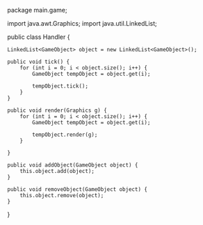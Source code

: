 package main.game;

import java.awt.Graphics;
import java.util.LinkedList;

public class Handler {

	LinkedList<GameObject> object = new LinkedList<GameObject>();

	public void tick() {
		for (int i = 0; i < object.size(); i++) {
			GameObject tempObject = object.get(i);

			tempObject.tick();
		}
	}

	public void render(Graphics g) {
		for (int i = 0; i < object.size(); i++) {
			GameObject tempObject = object.get(i);

			tempObject.render(g);
		}

	}

	public void addObject(GameObject object) {
		this.object.add(object);
	}

	public void removeObject(GameObject object) {
		this.object.remove(object);
	}

}
